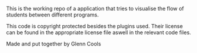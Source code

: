 This is the working repo of a application that tries to visualise the flow of students between different programs.


This code is copyright protected besides the plugins used. 
Their license can be found in the appropriate license file aswell in the relevant code files.

Made and put together by
Glenn Cools
